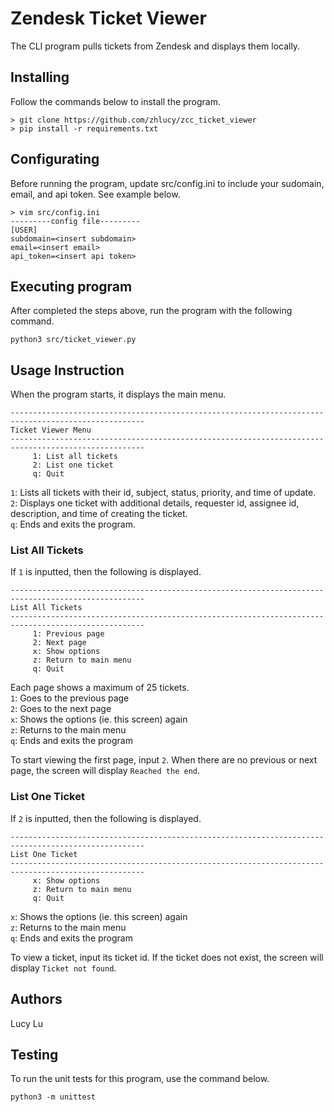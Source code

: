# Zendesk Ticket Viewer

The CLI program pulls tickets from Zendesk and displays them locally.

## Installing
Follow the commands below to install the program.
```
> git clone https://github.com/zhlucy/zcc_ticket_viewer
> pip install -r requirements.txt
```

## Configurating
Before running the program, update src/config.ini to include your sudomain, email, and api token.
See example below.
```
> vim src/config.ini
---------config file---------
[USER]
subdomain=<insert subdomain>
email=<insert email>
api_token=<insert api token>
```

## Executing program
After completed the steps above, run the program with the following command.
```
python3 src/ticket_viewer.py
```

## Usage Instruction
When the program starts, it displays the main menu.
```
----------------------------------------------------------------------------------------------------
Ticket Viewer Menu
----------------------------------------------------------------------------------------------------
     1: List all tickets
     2: List one ticket
     q: Quit
```
`1`: Lists all tickets with their id, subject, status, priority, and time of update.\
`2`: Displays one ticket with additional details, requester id, assignee id, description, and time of creating the ticket.\
`q`: Ends and exits the program.

### List All Tickets
If `1` is inputted, then the following is displayed.
```
----------------------------------------------------------------------------------------------------
List All Tickets
----------------------------------------------------------------------------------------------------
	 1: Previous page
	 2: Next page
	 x: Show options
	 z: Return to main menu
	 q: Quit
```
Each page shows a maximum of 25 tickets.\
`1`: Goes to the previous page\
`2`: Goes to the next page\
`x`: Shows the options (ie. this screen) again\
`z`: Returns to the main menu\
`q`: Ends and exits the program

To start viewing the first page, input `2`.
When there are no previous or next page, the screen will display `Reached the end`.

### List One Ticket

If `2` is inputted, then the following is displayed.
```
----------------------------------------------------------------------------------------------------
List One Ticket
----------------------------------------------------------------------------------------------------
	 x: Show options
	 z: Return to main menu
	 q: Quit
```
`x`: Shows the options (ie. this screen) again\
`z`: Returns to the main menu\
`q`: Ends and exits the program

To view a ticket, input its ticket id.
If the ticket does not exist, the screen will display `Ticket not found`.

## Authors

Lucy Lu

## Testing
To run the unit tests for this program, use the command below.
```
python3 -m unittest
```